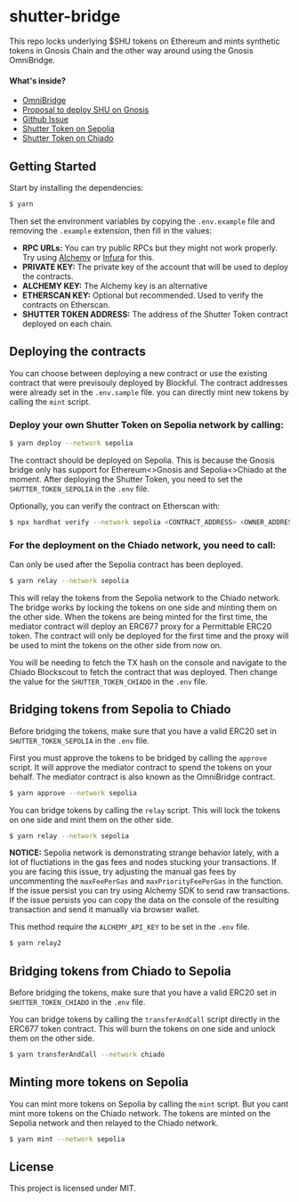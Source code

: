 # shutter-bridge

This repo locks underlying $SHU tokens on Ethereum and mints synthetic tokens in Gnosis Chain and the other way around using the Gnosis OmniBridge.

#### What's inside?

- [OmniBridge](https://docs.gnosischain.com/bridges/About%20Token%20Bridges/omnibridge)
- [Proposal to deploy SHU on Gnosis](https://shutternetwork.discourse.group/t/final-proposal-to-deploy-a-shu-usdc-pool-in-swapr-v3-on-gnosis-chain/441)
- [Github Issue](https://github.com/blockful-io/shutter-bridge/issues/2)
- [Shutter Token on Sepolia](https://sepolia.etherscan.io/address/0x2951115ab28ada82b34797a12f3eff061c8645bc)
- [Shutter Token on Chiado](https://gnosis-chiado.blockscout.com/address/0x9f1fbDB40FC5009F0C057925fcDe4105688B8074?tab=txs)

## Getting Started

Start by installing the dependencies:

```bash
$ yarn
```

Then set the environment variables by copying the `.env.example` file and removing the `.example` extension, then fill in the values:

- **RPC URLs:** You can try public RPCs but they might not work properly. Try using [Alchemy](https://www.alchemy.com/) or [Infura](https://infura.io/) for this.
- **PRIVATE KEY:** The private key of the account that will be used to deploy the contracts.
- **ALCHEMY KEY:** The Alchemy key is an alternative
- **ETHERSCAN KEY:** Optional but recommended. Used to verify the contracts on Etherscan.
- **SHUTTER TOKEN ADDRESS:** The address of the Shutter Token contract deployed on each chain.

## Deploying the contracts

You can choose between deploying a new contract or use the existing contract that were previsouly deployed by Blockful. The contract addresses were already set in the `.env.sample` file. you can directly mint new tokens by calling the `mint` script.

### Deploy your own Shutter Token on Sepolia network by calling:

```bash
$ yarn deploy --network sepolia
```

The contract should be deployed on Sepolia. This is because the Gnosis bridge only has support for Ethereum<>Gnosis and Sepolia<>Chiado at the moment. After deploying the Shutter Token, you need to set the `SHUTTER_TOKEN_SEPOLIA` in the `.env` file.

Optionally, you can verify the contract on Etherscan with:

```bash
$ npx hardhat verify --network sepolia <CONTRACT_ADDRESS> <OWNER_ADDRESS>
```

### For the deployment on the Chiado network, you need to call:

Can only be used after the Sepolia contract has been deployed.

```bash
$ yarn relay --network sepolia
```

This will relay the tokens from the Sepolia network to the Chiado network. The bridge works by locking the tokens on one side and minting them on the other side. When the tokens are being minted for the first time, the mediator contract will deploy an ERC677 proxy for a Permittable ERC20 token. The contract will only be deployed for the first time and the proxy will be used to mint the tokens on the other side from now on.

You will be needing to fetch the TX hash on the console and navigate to the Chiado Blockscout to fetch the contract that was deployed. Then change the value for the `SHUTTER_TOKEN_CHIADO` in the `.env` file.

## Bridging tokens from Sepolia to Chiado

Before bridging the tokens, make sure that you have a valid ERC20 set in `SHUTTER_TOKEN_SEPOLIA` in the `.env` file.

First you must approve the tokens to be bridged by calling the `approve` script. It will approve the mediator contract to spend the tokens on your behalf. The mediator contract is also known as the OmniBridge contract.

```bash
$ yarn approve --network sepolia
```

You can bridge tokens by calling the `relay` script. This will lock the tokens on one side and mint them on the other side.

```bash
$ yarn relay --network sepolia
```

**NOTICE:** Sepolia network is demonstrating strange behavior lately, with a lot of fluctiations in the gas fees and nodes stucking your transactions. If you are facing this issue, try adjusting the manual gas fees by uncommenting the `maxFeePerGas` and `maxPriorityFeePerGas` in the function. If the issue persist you can try using Alchemy SDK to send raw transactions. If the issue persists you can copy the data on the console of the resulting transaction and send it manually via browser wallet.

This method require the `ALCHEMY_API_KEY` to be set in the `.env` file.

```bash
$ yarn relay2
```

## Bridging tokens from Chiado to Sepolia

Before bridging the tokens, make sure that you have a valid ERC20 set in `SHUTTER_TOKEN_CHIADO` in the `.env` file.

You can bridge tokens by calling the `transferAndCall` script directly in the ERC677 token contract. This will burn the tokens on one side and unlock them on the other side.

```bash
$ yarn transferAndCall --network chiado
```

## Minting more tokens on Sepolia

You can mint more tokens on Sepolia by calling the `mint` script. But you cant mint more tokens on the Chiado network. The tokens are minted on the Sepolia network and then relayed to the Chiado network.

```bash
$ yarn mint --network sepolia
```

## License

This project is licensed under MIT.
